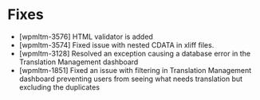 # Fixes
* [wpmltm-3576] HTML validator is added
* [wpmltm-3574] Fixed issue with nested CDATA in xliff files.
* [wpmltm-3128] Resolved an exception causing a database error in the Translation Management dashboard
* [wpmltm-1851] Fixed an issue with filtering in Translation Management dashboard preventing users from seeing what needs translation but excluding the duplicates